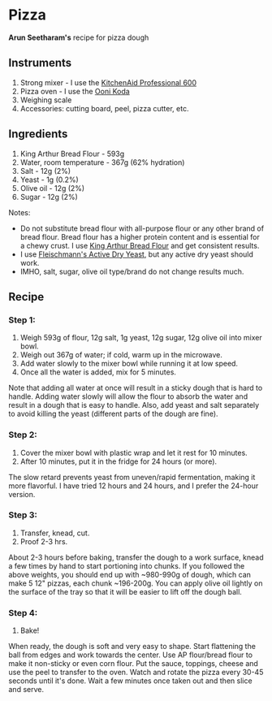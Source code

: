 # Pizza

**Arun Seetharam's** recipe for pizza dough

## Instruments

1. Strong mixer - I use the [KitchenAid Professional 600](https://www.kitchenaid.com/countertop-appliances/stand-mixers/bowl-lift-stand-mixers/p.professional-600-series-6-quart-bowl-lift-stand-mixer.kp26m1xwh.html)
2. Pizza oven - I use the [Ooni Koda](https://ooni.com/products/ooni-koda)
3. Weighing scale
4. Accessories: cutting board, peel, pizza cutter, etc.

## Ingredients

1. King Arthur Bread Flour - 593g
2. Water, room temperature - 367g (62% hydration)
3. Salt - 12g (2%)
4. Yeast - 1g (0.2%)
5. Olive oil - 12g (2%)
6. Sugar - 12g (2%)

Notes:

- Do not substitute bread flour with all-purpose flour or any other brand of bread flour. Bread flour has a higher protein content and is essential for a chewy crust. I use [King Arthur Bread Flour](https://shop.kingarthurbaking.com/items/king-arthur-unbleached-bread-flour-5-lb) and get consistent results.
- I use [Fleischmann's Active Dry Yeast](https://www.amazon.com/Fleischmanns-Active-Dry-Yeast-0-25/dp/B0049X2HAI), but any active dry yeast should work.
- IMHO, salt, sugar, olive oil type/brand do not change results much.

## Recipe

### Step 1:

1. Weigh 593g of flour, 12g salt, 1g yeast, 12g sugar, 12g olive oil into mixer bowl.
2. Weigh out 367g of water; if cold, warm up in the microwave.
3. Add water slowly to the mixer bowl while running it at low speed.
4. Once all the water is added, mix for 5 minutes.

Note that adding all water at once will result in a sticky dough that is hard to handle. Adding water slowly will allow the flour to absorb the water and result in a dough that is easy to handle. Also, add yeast and salt separately to avoid killing the yeast (different parts of the dough are fine).

### Step 2:

1. Cover the mixer bowl with plastic wrap and let it rest for 10 minutes.
2. After 10 minutes, put it in the fridge for 24 hours (or more).

The slow retard prevents yeast from uneven/rapid fermentation, making it more flavorful. I have tried 12 hours and 24 hours, and I prefer the 24-hour version.

### Step 3:

1. Transfer, knead, cut.
2. Proof 2-3 hrs.

About 2-3 hours before baking, transfer the dough to a work surface, knead a few times by hand to start portioning into chunks. If you followed the above weights, you should end up with ~980-990g of dough, which can make 5 12" pizzas, each chunk ~196-200g. You can apply olive oil lightly on the surface of the tray so that it will be easier to lift off the dough ball.

### Step 4:

1. Bake!

When ready, the dough is soft and very easy to shape. Start flattening the ball from edges and work towards the center. Use AP flour/bread flour to make it non-sticky or even corn flour. Put the sauce, toppings, cheese and use the peel to transfer to the oven. Watch and rotate the pizza every 30-45 seconds until it's done. Wait a few minutes once taken out and then slice and serve.
